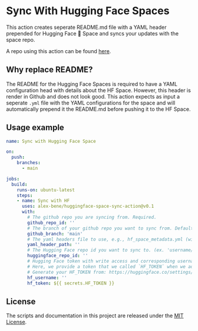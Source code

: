# Sync With Hugging Face Spaces
This action creates seperate README.md file with a YAML header prepended for Hugging Face 🤗 Space and syncs your updates with the space repo.

A repo using this action can be found [here](https://github.com/alex-bene/BianqueNet).

## Why replace README?
The README for the Hugging Face Spaces is required to have a YAML configuration head with details about the HF Space. However, this header is render in Github and does not look good. This action expects as input a seperate `.yml` file with the YAML configurations for the space and will automatically prepend it the README.md before pushing it to the HF Space.

## Usage example
```yaml
name: Sync with Hugging Face Space

on:
  push:
    branches:
      - main

jobs:
  build:
    runs-on: ubuntu-latest
    steps:
    - name: Sync with HF
      uses: alex-bene/huggingface-space-sync-action@v0.1
      with:
        # The github repo you are syncing from. Required.
        github_repo_id: ''
        # The branch of your github repo you want to sync from. Defaults to 'main'. Optional.
        github_branch: 'main'
        # The yaml headers file to use, e.g., hf_space_metadata.yml (will be prepended to your README.md in the HF space). Required.
        yaml_header_path: ''
        # The Hugging Face repo id you want to sync to. (ex. 'username/reponame'). Required.
        huggingface_repo_id: ''
        # Hugging Face token with write access and corresponding username. Required.
        # Here, we provide a token that we called `HF_TOKEN` when we added the secret to our GitHub repo.
        # Generate your HF_TOKEN from: https://huggingface.co/settings/tokens
        hf_username: ''
        hf_token: ${{ secrets.HF_TOKEN }}
```

## License
The scripts and documentation in this project are released under the [MIT License](LICENSE).